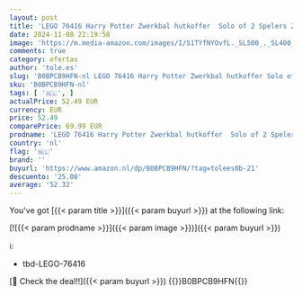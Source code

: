 ```yaml
---
layout: post
title: 'LEGO 76416 Harry Potter Zwerkbal hutkoffer  Solo of 2 Spelers Zwerkbal Spelletjes set met Draco Malfidus  Carlo Kannewasser en Cho Chang Minifiguren en Gouden Snaai  Draagbaar Speelgoed voor Kinderen'
date: 2024-11-08 22:19:58
image: 'https://m.media-amazon.com/images/I/51TYfNYOvfL._SL500_._SL400_.jpg'
comments: true
category: ofertas
author: 'tole.es'
slug: 'B0BPCB9HFN-nl LEGO 76416 Harry Potter Zwerkbal hutkoffer Solo of 2...'
sku: 'B0BPCB9HFN-nl'
tags: [ '🇳🇱', ]
actualPrice: 52.49 EUR
currency: EUR
price: 52.49
comparePrice: 69.99 EUR
prodname: 'LEGO 76416 Harry Potter Zwerkbal hutkoffer  Solo of 2 Spelers Zwerkbal Spelletjes set met Draco Malfidus  Carlo Kannewasser en Cho Chang Minifiguren en Gouden Snaai  Draagbaar Speelgoed voor Kinderen'
country: 'nl'
flag: '🇳🇱'
brand: ''
buyurl: 'https://www.amazon.nl/dp/B0BPCB9HFN/?tag=tolees0b-21'
descuento: '25.00'
average: '52.32'
---
```


You've got [{{< param title >}}]({{< param buyurl >}}) at the following link:

[![{{< param prodname >}}]({{< param image >}})]({{< param buyurl >}})

ℹ️:

- tbd-LEGO-76416

[🛒 Check the deal!!]({{< param buyurl >}})
{{<world>}}B0BPCB9HFN{{</world>}}
